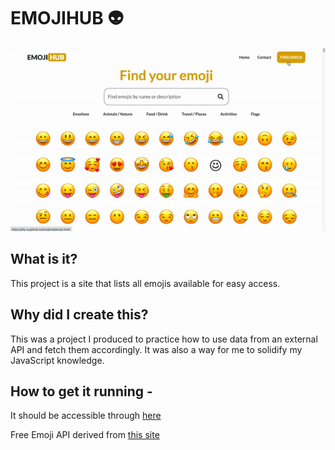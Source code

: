 # EMOJIHUB 👽
![Preview](EmojiHub.gif)
## What is it?

This project is a site that lists all emojis available for easy access.

## Why did I create this?

This was a project I produced to practice how to use data from an external API and fetch them accordingly. It was also a way for me to solidify my JavaScript knowledge.

## How to get it running -

It should be accessible through [here](https://diy-a.github.io/emojihub)

Free Emoji API derived from [this site](https://emoji-api.com/)
